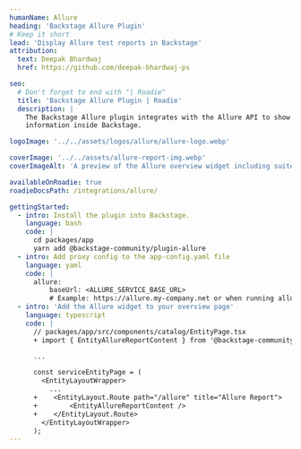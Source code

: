 ```yaml
---
humanName: Allure
heading: 'Backstage Allure Plugin'
# Keep it short
lead: 'Display Allure test reports in Backstage'
attribution:
  text: Deepak Bhardwaj
  href: https://github.com/deepak-bhardwaj-ps

seo:
  # Don't forget to end with "| Roadie"
  title: 'Backstage Allure Plugin | Roadie'
  description: |
    The Backstage Allure plugin integrates with the Allure API to show report
    information inside Backstage.

logoImage: '../../assets/logos/allure/allure-logo.webp'

coverImage: '../../assets/allure-report-img.webp'
coverImageAlt: 'A preview of the Allure overview widget including suites and environments.'

availableOnRoadie: true
roadieDocsPath: /integrations/allure/

gettingStarted:
  - intro: Install the plugin into Backstage.
    language: bash
    code: |
      cd packages/app
      yarn add @backstage-community/plugin-allure
  - intro: Add proxy config to the app-config.yaml file
    language: yaml
    code: |
      allure:
          baseUrl: <ALLURE_SERVICE_BASE_URL>
          # Example: https://allure.my-company.net or when running allure locally, http://localhost:5050/allure-docker-service
  - intro: 'Add the Allure widget to your overview page'
    language: typescript
    code: |
      // packages/app/src/components/catalog/EntityPage.tsx
      + import { EntityAllureReportContent } from '@backstage-community/plugin-allure';

      ...

      const serviceEntityPage = (
        <EntityLayoutWrapper>
          ...
      +    <EntityLayout.Route path="/allure" title="Allure Report">
      +        <EntityAllureReportContent />
      +    </EntityLayout.Route>
        </EntityLayoutWrapper>
      );
---
```

